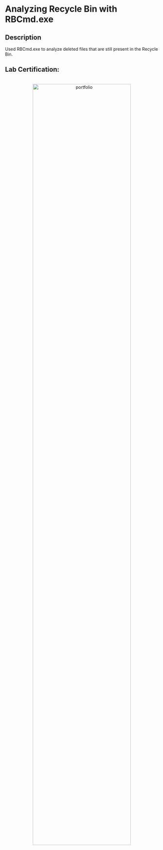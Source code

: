 <h1>Analyzing Recycle Bin with RBCmd.exe</h1>

<h2>Description</h2>
Used RBCmd.exe to analyze deleted files that are still present in the Recycle Bin.
<br />

<h2>Lab Certification:</h2>

<p align="center">
<br/>
<img src="https://i.imgur.com/AXLT885.png" height="80%" width="80%" alt="portfolio"/>
<br />


<!--
 ```diff
- text in red
+ text in green
! text in orange
# text in gray
@@ text in purple (and bold)@@
```
--!>
